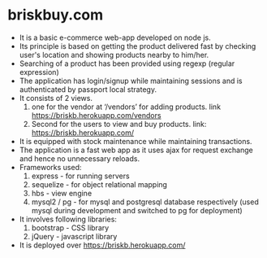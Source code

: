# briskbuy.com

* It is a basic e-commerce web-app developed on node js.
* Its principle is based on getting the product delivered fast by checking user's location and showing products nearby to him/her.
* Searching of a product has been provided using regexp (regular expression)
* The application has login/signup while maintaining sessions and is authenticated by passport local strategy.
* It consists of 2 views.     
  1. one for the vendor at ‘/vendors’ for adding products. link https://briskb.herokuapp.com/vendors
  2. Second for the users to view and buy products. link: https://briskb.herokuapp.com/
* It is equipped with stock maintenance while maintaining transactions.
* The application is a fast web app as it uses ajax for request exchange and hence no unnecessary reloads.
* Frameworks used: 
  1. express - for running servers
  2. sequelize - for object relational mapping
  3. hbs - view engine
  4. mysql2 / pg  - for mysql and postgresql database respectively (used mysql during development and switched to pg for deployment)
* It involves following libraries:
  1. bootstrap - CSS library
  2. jQuery - javascript library
* It is deployed over https://briskb.herokuapp.com/
